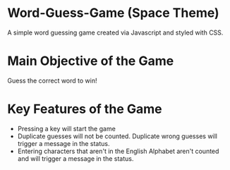 # Word-Guess-Game (Space Theme)
A simple word guessing game created via Javascript and styled with CSS.

# Main Objective of the Game
Guess the correct word to win!

# Key Features of the Game
- Pressing a key will start the game
- Duplicate guesses will not be counted.
    Duplicate wrong guesses will trigger a message in the status.
- Entering characters that aren't in the English Alphabet aren't counted and will trigger a message in the status.